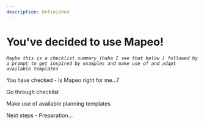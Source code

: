 ```yaml
---
description: Unfinished
---
```


# You've decided to use Mapeo!

_`Maybe this is a checklist summary (haha I see that below ) followed by a prompt to get inspired by examples and make use of and adapt available templates`_

You have checked - Is Mapeo right for me...?

Go through checklist

Make use of available planning templates

Next steps - Preparation...

